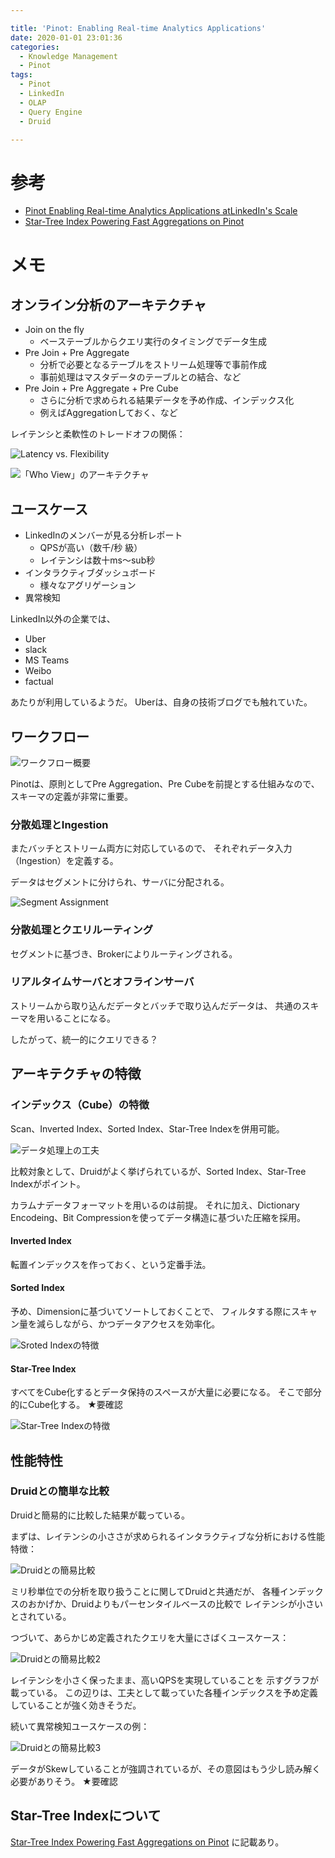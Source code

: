 ```yaml
---

title: 'Pinot: Enabling Real-time Analytics Applications'
date: 2020-01-01 23:01:36
categories:
  - Knowledge Management
  - Pinot
tags:
  - Pinot
  - LinkedIn
  - OLAP
  - Query Engine
  - Druid

---
```


# 参考

* [Pinot Enabling Real-time Analytics Applications atLinkedIn's Scale]
* [Star-Tree Index Powering Fast Aggregations on Pinot]

[Pinot Enabling Real-time Analytics Applications atLinkedIn's Scale]: https://www.slideshare.net/seunghyunlee1460/pinot-enabling-realtime-analytics-applications-linkedins-scale
[Star-Tree Index Powering Fast Aggregations on Pinot]: https://engineering.linkedin.com/blog/2019/06/star-tree-index--powering-fast-aggregations-on-pinot

# メモ

## オンライン分析のアーキテクチャ

* Join on the fly
  * ベーステーブルからクエリ実行のタイミングでデータ生成
* Pre Join + Pre Aggregate
  * 分析で必要となるテーブルをストリーム処理等で事前作成
  * 事前処理はマスタデータのテーブルとの結合、など
* Pre Join + Pre Aggregate + Pre Cube
  * さらに分析で求められる結果データを予め作成、インデックス化
  * 例えばAggregationしておく、など

レイテンシと柔軟性のトレードオフの関係：

![Latency vs. Flexibility](/memo-blog/images/knsEuAFXXibxOWVc-F9493.png)

![「Who View」のアーキテクチャ](/memo-blog/images/knsEuAFXXibxOWVc-06740.png)

## ユースケース

* LinkedInのメンバーが見る分析レポート
  * QPSが高い（数千/秒 級）
  * レイテンシは数十ms～sub秒
* インタラクティブダッシュボード
  * 様々なアグリゲーション
* 異常検知

LinkedIn以外の企業では、

* Uber
* slack
* MS Teams
* Weibo
* factual

あたりが利用しているようだ。
Uberは、自身の技術ブログでも触れていた。

## ワークフロー

![ワークフロー概要](/memo-blog/images/knsEuAFXXibxOWVc-60564.png)

Pinotは、原則としてPre Aggregation、Pre Cubeを前提とする仕組みなので、
スキーマの定義が非常に重要。

### 分散処理とIngestion

またバッチとストリーム両方に対応しているので、
それぞれデータ入力（Ingestion）を定義する。

データはセグメントに分けられ、サーバに分配される。

![Segment Assignment](/memo-blog/images/knsEuAFXXibxOWVc-87FDA.png)

### 分散処理とクエリルーティング

セグメントに基づき、Brokerによりルーティングされる。

### リアルタイムサーバとオフラインサーバ

ストリームから取り込んだデータとバッチで取り込んだデータは、
共通のスキーマを用いることになる。

したがって、統一的にクエリできる？

## アーキテクチャの特徴

### インデックス（Cube）の特徴

Scan、Inverted Index、Sorted Index、Star-Tree Indexを併用可能。

![データ処理上の工夫](/memo-blog/images/knsEuAFXXibxOWVc-BC4AB.png)

比較対象として、Druidがよく挙げられているが、Sorted Index、Star-Tree Indexがポイント。

カラムナデータフォーマットを用いるのは前提。
それに加え、Dictionary Encodeing、Bit Compressionを使ってデータ構造に基づいた圧縮を採用。

#### Inverted Index

転置インデックスを作っておく、という定番手法。

#### Sorted Index

予め、Dimensionに基づいてソートしておくことで、
フィルタする際にスキャン量を減らしながら、かつデータアクセスを効率化。

![Sroted Indexの特徴](/memo-blog/images/knsEuAFXXibxOWVc-7C19E.png)

#### Star-Tree Index

すべてをCube化するとデータ保持のスペースが大量に必要になる。
そこで部分的にCube化する。 ★要確認

![Star-Tree Indexの特徴](/memo-blog/images/knsEuAFXXibxOWVc-EE192.png)

## 性能特性

### Druidとの簡単な比較

Druidと簡易的に比較した結果が載っている。

まずは、レイテンシの小ささが求められるインタラクティブな分析における性能特徴：

![Druidとの簡易比較](/memo-blog/images/knsEuAFXXibxOWVc-C0381.png)


ミリ秒単位での分析を取り扱うことに関してDruidと共通だが、
各種インデックスのおかげか、Druidよりもパーセンタイルベースの比較で
レイテンシが小さいとされている。

つづいて、あらかじめ定義されたクエリを大量にさばくユースケース：

![Druidとの簡易比較2](/memo-blog/images/knsEuAFXXibxOWVc-3ACC9.png)

レイテンシを小さく保ったまま、高いQPSを実現していることを
示すグラフが載っている。
この辺りは、工夫として載っていた各種インデックスを予め定義していることが強く効きそうだ。

続いて異常検知ユースケースの例：

![Druidとの簡易比較3](/memo-blog/images/knsEuAFXXibxOWVc-FBA32.png)

データがSkewしていることが強調されているが、その意図はもう少し読み解く必要がありそう。 ★要確認

## Star-Tree Indexについて

[Star-Tree Index Powering Fast Aggregations on Pinot] に記載あり。


<!-- vim: set et tw=0 ts=2 sw=2: -->